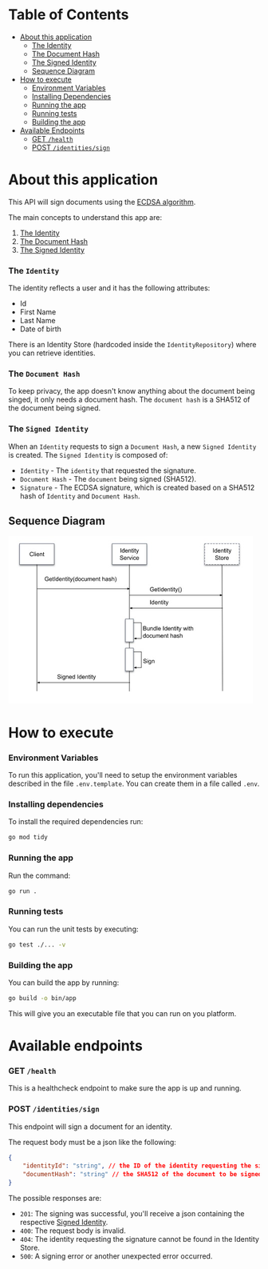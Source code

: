 # Table of Contents
+ [About this application](#about-this-application)
  + [The Identity](#the-identity)
  + [The Document Hash](#the-document-hash)
  + [The Signed Identity](#the-signed-identity)
  + [Sequence Diagram](#sequence-diagram)
+ [How to execute](#how-to-execute)
  + [Environment Variables](#environment-variables)
  + [Installing Dependencies](#installing-dependencies)
  + [Running the app](#running-the-app)
  + [Running tests](#running-tests)
  + [Building the app](#building-the-app)
+ [Available Endpoints](#available-endpoints)
  + [GET `/health`](#get-health)
  + [POST `/identities/sign`](#post-identitiessign)

# About this application

This API will sign documents using the [ECDSA algorithm](https://en.wikipedia.org/wiki/Elliptic_Curve_Digital_Signature_Algorithm).

The main concepts to understand this app are:

1. [The Identity](#the-identity)
2. [The Document Hash](#the-document-hash)
3. [The Signed Identity](#the-signed-identity)

### The `Identity`

The identity reflects a user and it has the following attributes:

+ Id
+ First Name
+ Last Name
+ Date of birth

There is an Identity Store (hardcoded inside the `IdentityRepository`) where you can retrieve identities.

### The `Document Hash`

To keep privacy, the app doesn't know anything about the document being singed, it only needs a document hash.
The `document hash` is a SHA512 of the document being signed.

### The `Signed Identity`

When an `Identity` requests to sign a `Document Hash`, a new `Signed Identity` is created.
The `Signed Identity` is composed of:

+ `Identity` - The `identity` that requested the signature.
+ `Document Hash` - The `document` being signed (SHA512).
+ `Signature` - The ECDSA signature, which is created based on a SHA512 hash of `Identity` and `Document Hash`.

## Sequence Diagram
![Sign Flow](./sign_flow.jpg)

# How to execute

### Environment Variables

To run this application, you'll need to setup the environment variables described in the file `.env.template`. You can create them in a file called `.env`.

### Installing dependencies

To install the required dependencies run:
```bash
go mod tidy
```

### Running the app

Run the command:
```bash
go run .
```

### Running tests

You can run the unit tests by executing:
```bash
go test ./... -v
```

### Building the app

You can build the app by running:
```bash
go build -o bin/app
```

This will give you an executable file that you can run on you platform.

# Available endpoints

### GET `/health`

This is a healthcheck endpoint to make sure the app is up and running.

### POST `/identities/sign`

This endpoint will sign a document for an identity.

The request body must be a json like the following:

```json
{
    "identityId": "string", // the ID of the identity requesting the signature
    "documentHash": "string" // the SHA512 of the document to be signed
}
```

The possible responses are:

+ `201`: The signing was successful, you'll receive a json
containing the respective [Signed Identity](#the-signed-identity).
+ `400`: The request body is invalid.
+ `404`: The identity requesting the signature cannot be found in the Identity Store.
+ `500`: A signing error or another unexpected error occurred.